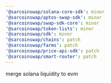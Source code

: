 ```yaml
---
'@sarcoinswap/solana-core-sdk': minor
'@sarcoinswap/aptos-swap-sdk': minor
'@sarcoinswap/swap-sdk-core': minor
'@sarcoinswap/token-lists': minor
'@sarcoinswap/sdk': minor
'@sarcoinswap/chains': patch
'@sarcoinswap/farms': patch
'@sarcoinswap/price-api-sdk': patch
'@sarcoinswap/smart-router': patch
---
```


merge solana liquidity to evm
